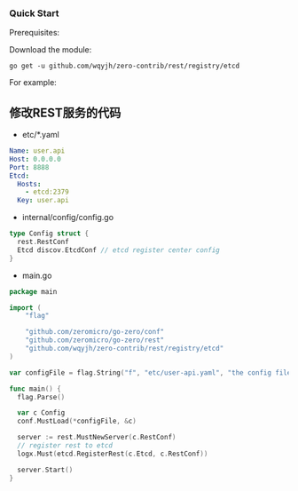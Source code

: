 ### Quick Start

Prerequisites:

Download the module:

```console
go get -u github.com/wqyjh/zero-contrib/rest/registry/etcd
```

For example:

## 修改REST服务的代码

- etc/*.yaml

```yaml
Name: user.api
Host: 0.0.0.0
Port: 8888
Etcd:
  Hosts:
    - etcd:2379
  Key: user.api

```

- internal/config/config.go

```go
type Config struct {
  rest.RestConf
  Etcd discov.EtcdConf // etcd register center config
}
```

- main.go

```go
package main

import (
	"flag"

	"github.com/zeromicro/go-zero/conf"
	"github.com/zeromicro/go-zero/rest"
	"github.com/wqyjh/zero-contrib/rest/registry/etcd"
)

var configFile = flag.String("f", "etc/user-api.yaml", "the config file")

func main() {
  flag.Parse()

  var c Config
  conf.MustLoad(*configFile, &c)

  server := rest.MustNewServer(c.RestConf)
  // register rest to etcd
  logx.Must(etcd.RegisterRest(c.Etcd, c.RestConf))

  server.Start()
}
```